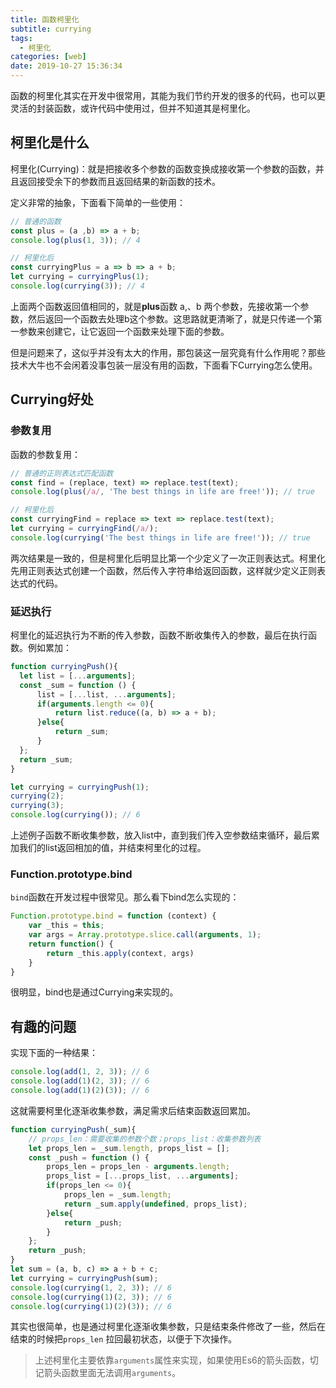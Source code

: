 ```yaml
---
title: 函数柯里化
subtitle: currying
tags:
  - 柯里化
categories: [web]
date: 2019-10-27 15:36:34
---
```


函数的柯里化其实在开发中很常用，其能为我们节约开发的很多的代码，也可以更灵活的封装函数，或许代码中使用过，但并不知道其是柯里化。

<!-- more -->

## 柯里化是什么
柯里化(Currying)：就是把接收多个参数的函数变换成接收第一个参数的函数，并且返回接受余下的参数而且返回结果的新函数的技术。

定义非常的抽象，下面看下简单的一些使用：
```javascript
// 普通的函数
const plus = (a ,b) => a + b;
console.log(plus(1, 3)); // 4

// 柯里化后
const curryingPlus = a => b => a + b;
let currying = curryingPlus(1);
console.log(currying(3)); // 4
```
上面两个函数返回值相同的，就是**plus**函数 a,、b 两个参数，先接收第一个参数，然后返回一个函数去处理b这个参数。这思路就更清晰了，就是只传递一个第一参数来创建它，让它返回一个函数来处理下面的参数。

但是问题来了，这似乎并没有太大的作用，那包装这一层究竟有什么作用呢？那些技术大牛也不会闲着没事包装一层没有用的函数，下面看下Currying怎么使用。

## Currying好处
### 参数复用
函数的参数复用：
```javascript
// 普通的正则表达式匹配函数
const find = (replace, text) => replace.test(text);
console.log(plus(/a/, 'The best things in life are free!')); // true

// 柯里化后
const curryingFind = replace => text => replace.test(text);
let currying = curryingFind(/a/);
console.log(currying('The best things in life are free!')); // true
```
两次结果是一致的，但是柯里化后明显比第一个少定义了一次正则表达式。柯里化先用正则表达式创建一个函数，然后传入字符串给返回函数，这样就少定义正则表达式的代码。
### 延迟执行
柯里化的延迟执行为不断的传入参数，函数不断收集传入的参数，最后在执行函数。例如累加：
```javascript
function curryingPush(){
  let list = [...arguments];
  const _sum = function () {
      list = [...list, ...arguments];
      if(arguments.length <= 0){
          return list.reduce((a, b) => a + b);
      }else{
          return _sum;
      }
  };
  return _sum;
}

let currying = curryingPush(1);
currying(2);
currying(3);
console.log(currying()); // 6
```
上述例子函数不断收集参数，放入list中，直到我们传入空参数结束循环，最后累加我们的list返回相加的值，并结束柯里化的过程。
### Function.prototype.bind
`bind`函数在开发过程中很常见。那么看下bind怎么实现的：
```javascript
Function.prototype.bind = function (context) {
    var _this = this;
    var args = Array.prototype.slice.call(arguments, 1);
    return function() {
        return _this.apply(context, args)
    }
}  
```
很明显，bind也是通过Currying来实现的。
## 有趣的问题
实现下面的一种结果：
```javascript
console.log(add(1, 2, 3)); // 6
console.log(add(1)(2, 3)); // 6
console.log(add(1)(2)(3)); // 6
```
这就需要柯里化逐渐收集参数，满足需求后结束函数返回累加。
```javascript
function curryingPush(_sum){
    // props_len：需要收集的参数个数；props_list：收集参数列表
    let props_len = _sum.length, props_list = [];
    const _push = function () {
        props_len = props_len - arguments.length;
        props_list = [...props_list, ...arguments];
        if(props_len <= 0){
            props_len = _sum.length;
            return _sum.apply(undefined, props_list);
        }else{
            return _push;
        }
    };
    return _push;
}
let sum = (a, b, c) => a + b + c;
let currying = curryingPush(sum);
console.log(currying(1, 2, 3)); // 6
console.log(currying(1)(2, 3)); // 6
console.log(currying(1)(2)(3)); // 6
```

其实也很简单，也是通过柯里化逐渐收集参数，只是结束条件修改了一些，然后在结束的时候把`props_len` 拉回最初状态，以便于下次操作。

> 上述柯里化主要依靠`arguments`属性来实现，如果使用Es6的箭头函数，切记箭头函数里面无法调用`arguments`。
